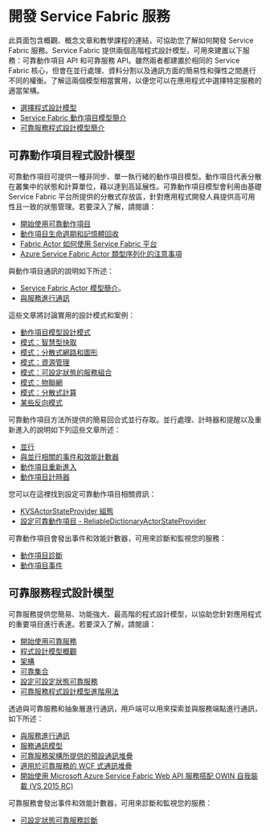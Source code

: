 <properties
   pageTitle="開發 Service Fabric 服務"
   description="概念資訊和教學課程可協助您了解如何開發使用可靠動作項目或可靠服務程式設計模型的 Service Fabric 服務。"
   services="service-fabric"
   documentationCenter=".net"
   authors="rwike77"
   manager="timlt"
   editor=""/>

<tags
   ms.service="service-fabric"
   ms.devlang="dotnet"
   ms.topic="article"
   ms.tgt_pltfrm="NA"
   ms.workload="NA"
   ms.date="05/14/2015"
   ms.author="ryanwi"/>

# 開發 Service Fabric 服務
此頁面包含概觀、概念文章和教學課程的連結，可協助您了解如何開發 Service Fabric 服務。Service Fabric 提供兩個高階程式設計模型，可用來建置以下服務：可靠動作項目 API 和可靠服務 API。雖然兩者都建置於相同的 Service Fabric 核心，但會在並行處理、資料分割以及通訊方面的簡易性和彈性之間進行不同的權衡。了解這兩個模型相當實用，以便您可以在應用程式中選擇特定服務的適當架構。

- [選擇程式設計模型](service-fabric-choose-framework.md)
- [Service Fabric 動作項目模型簡介](service-fabric-reliable-actors-introduction.md)
- [可靠服務程式設計模型簡介](../Service-Fabric/service-fabric-reliable-services-introduction.md)

## 可靠動作項目程式設計模型
 可靠動作項目可提供一種非同步、單一執行緒的動作項目模型。動作項目代表分散在叢集中的狀態和計算單位，藉以達到高延展性。可靠動作項目模型會利用由基礎 Service Fabric 平台所提供的分散式存放區，針對應用程式開發人員提供高可用性且一致的狀態管理。若要深入了解，請閱讀：

- [開始使用可靠動作項目](service-fabric-reliable-actors-get-started.md)
- [動作項目生命週期和記憶體回收](service-fabric-reliable-actors-lifecycle.md)
- [Fabric Actor 如何使用 Service Fabric 平台](service-fabric-reliable-actors-platform.md)
- [Azure Service Fabric Actor 類型序列化的注意事項](service-fabric-reliable-actors-notes-on-actor-type-serialization.md)

與動作項目通訊的說明如下所述：

- [Service Fabric Actor 模型簡介](service-fabric-reliable-actors-introduction.md#actor-communication)。
- [與服務進行通訊](service-fabric-connect-and-communicate-with-services.md)

這些文章將討論實用的設計模式和案例：

- [動作項目模型設計模式](service-fabric-reliable-actors-patterns-introduction.md)  
- [模式：智慧型快取](service-fabric-reliable-actors-pattern-smart-cache.md)
- [模式：分散式網路和圖形](service-fabric-reliable-actors-pattern-distributed-networks-and-graphs.md)
- [模式：資源管理](service-fabric-reliable-actors-pattern-resource-governance.md)
- [模式：可設定狀態的服務組合](service-fabric-reliable-actors-pattern-stateful-service-composition.md)
- [模式：物聯網](service-fabric-reliable-actors-pattern-internet-of-things.md)
- [模式：分散式計算](service-fabric-reliable-actors-pattern-distributed-computation.md)
- [某些反向模式](service-fabric-reliable-actors-anti-patterns.md)

可靠動作項目方法所提供的簡易回合式並行存取。並行處理、計時器和提醒以及重新進入的說明如下列這些文章所述：

- [並行](service-fabric-reliable-actors-introduction.md#concurrency)
- [與並行相關的事件和效能計數器](service-fabric-reliable-actors-diagnostics.md)
- [動作項目重新進入](service-fabric-reliable-actors-reentrancy.md)
- [動作項目計時器](service-fabric-reliable-actors-timers-reminders.md)
 
您可以在這裡找到設定可靠動作項目相關資訊：

- [KVSActorStateProvider 組態](../Service-Fabric/service-fabric-reliable-actors-KVSActorstateprovider-configuration.md)  
- [設定可靠動作項目 - ReliableDictionaryActorStateProvider](../service-fabric-reliable-actors-reliabledictionarystateprovider-configuration.md)

可靠動作項目會發出事件和效能計數器，可用來診斷和監視您的服務：

- [動作項目診斷](service-fabric-reliable-actors-diagnostics.md)
- [動作項目事件](service-fabric-reliable-actors-events.md)


## 可靠服務程式設計模型
可靠服務提供您簡易、功能強大、最高階的程式設計模型，以協助您針對應用程式的重要項目進行表達。若要深入了解，請閱讀：

- [開始使用可靠服務](service-fabric-reliable-services-quick-start.md)
- [程式設計模型概觀](../service-fabric-reliable-services-service-overview.md)  
- [架構](service-fabric-reliable-services-platform-architecture.md)
- [可靠集合](service-fabric-reliable-services-reliable-collections.md)
- [設定可設定狀態可靠服務](../Service-Fabric/service-fabric-reliable-services-configuration.md)
- [可靠服務程式設計模型進階用法](../Service-Fabric/service-fabric-reliable-services-advanced-usage.md)

透過與可靠服務和抽象層進行通訊，用戶端可以用來探索並與服務端點進行通訊，如下所述：

- [與服務進行通訊](service-fabric-connect-and-communicate-with-services.md)
- [服務通訊模型](service-fabric-reliable-services-communication.md)
- [可靠服務架構所提供的預設通訊堆疊](service-fabric-reliable-services-communication-default.md)
- [適用於可靠服務的 WCF 式通訊堆疊](service-fabric-reliable-services-communication-wcf.md)
- [開始使用 Microsoft Azure Service Fabric Web API 服務搭配 OWIN 自我裝載 (VS 2015 RC)](service-fabric-reliable-services-communication-webapi.md)

可靠服務會發出事件和效能計數器，可用來診斷和監視您的服務：

- [可設定狀態可靠服務診斷](service-fabric-reliable-services-diagnostics.md)
 

<!---HONumber=July15_HO2-->